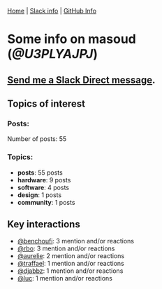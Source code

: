 [Home](https://kelu124.github.io/echommunity/) | [Slack info](https://kelu124.github.io/echommunity/) | [GitHub Info](https://kelu124.github.io/echommunity/github.html)

# Some info on __masoud__ (_@U3PLYAJPJ_)


## [Send me a Slack Direct message](https://echopen.slack.com/messages/@masoud/).

## Topics of interest

### Posts: 

Number of posts: 55

### Topics:

* __posts__: 55 posts
* __hardware__: 9 posts
* __software__: 4 posts
* __design__: 1 posts
* __community__: 1 posts

## Key interactions 

* [@benchoufi](./U0B47KC3S.md): 3 mention and/or reactions
* [@rbo](./U38HVMZ6K.md): 3 mention and/or reactions
* [@aurelie](./U37GZRZU6.md): 2 mention and/or reactions
* [@traffael](./U3RKUJHHS.md): 1 mention and/or reactions
* [@djabbz](./U2PFHNN3C.md): 1 mention and/or reactions
* [@luc](./U0AAL4W13.md): 1 mention and/or reactions
